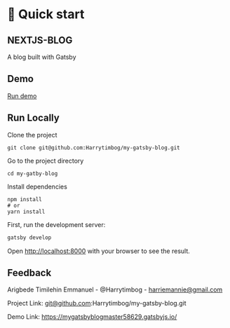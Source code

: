 # 🚀 Quick start

## NEXTJS-BLOG
A blog built with Gatsby

## Demo    

[Run demo](https://mygatsbyblogmaster58629.gatsbyjs.io/)

## Run Locally   

Clone the project

``` console
git clone git@github.com:Harrytimbog/my-gatsby-blog.git
```

Go to the project directory

``` console
cd my-gatby-blog
```

Install dependencies

``` console
npm install
# or
yarn install
```

First, run the development server:

```bash
gatsby develop
```


Open [http://localhost:8000](http://localhost:8000) with your browser to see the result.


## Feedback  

Arigbede Timilehin Emmanuel - @Harrytimbog - harriemannie@gmail.com

Project Link: git@github.com:Harrytimbog/my-gatsby-blog.git

Demo Link: https://mygatsbyblogmaster58629.gatsbyjs.io/
